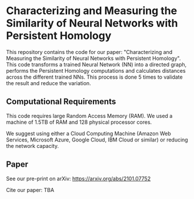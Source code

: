# Characterizing and Measuring the Similarity of Neural Networks with Persistent Homology
This repository contains the code for our paper: "Characterizing and Measuring the Similarity of Neural Networks with Persistent Homology". This code transforms a trained Neural Network (NN) into a directed graph, performs the Persistent Homology computations and calculates distances across the different trained NNs. This process is done 5 times to validate the result and reduce the variation.

## Computational Requirements
This code requires large Random Access Memory (RAM). We used a machine of 1.5TB of RAM and 128 physical processor cores.

We suggest using either a Cloud Computing Machine (Amazon Web Services, Microsoft Azure, Google Cloud, IBM Cloud or similar) or reducing the network capacity.

## Paper
See our pre-print on arXiv: https://arxiv.org/abs/2101.07752

Cite our paper:
TBA
